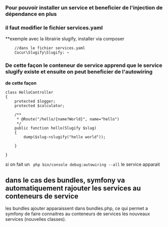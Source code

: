 ### Pour pouvoir installer un service et beneficier de l'injection de dépendance en plus
### il faut modifier le fichier services.yaml

**exemple avec la librairie slugify, installer via composer

```
    //dans le fichier services.yaml
    Cocur\Slugify\Slugify: ~ 
```

### De cette façon le conteneur de service apprend que le service slugify existe et ensuite on peut beneficier de l'autowiring

**de cette façon**
```
class HelloController
{
    protected $logger;
    protected $calculator;

    /**
     * @Route("/hello/{name?World}", name="hello")
     */
    public function hello(Slugify $slug)
    {
        dump($slug->slugify("hello world"));
        
    }

}

```

si on fait un `` php bin/console debug:autowiring --all`` le service apparait

## dans le cas des bundles, symfony va automatiquement rajouter les services au conteneurs de service
les bundles ajouter apparaissent dans bundles.php, ce qui permet a symfony de faire connaitres au conteneurs de services les nouveaux services (nouvelles classes).

